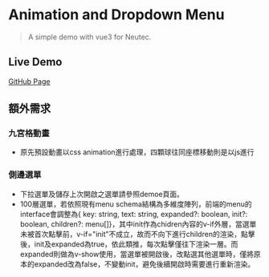 # Animation and Dropdown Menu

> A simple demo with vue3 for Neutec.

## Live Demo

[GitHub Page](https://kidiadam.github.io/neutec/dist/)

## 額外需求

### 九宮格動畫

- 原先預設動畫以css animation進行處理，四顆球往同座標移動則是以js進行

### 側邊選單

- 下拉選單及儲存上次開啟之選單請參照demoe頁面。
- 100層選單，若依照現有menu schema結構為多維度陣列，前端的menu的interface會調整為{ key: string, text: string, expanded?: boolean, init?: boolean, children?: menu[]}，其中init作為chidren內容的v-if外層，當選單未被首次點擊前，v-if="init"不成立，故而不向下進行children的渲染，點擊後，init及expanded為true，依此類推，每次點擊僅往下渲染一層。而expanded則做為v-show使用，當選單被開啟後，改點選其他選單時，僅將原本的expanded改為false，不變動init，避免後續開啟時需要進行重新渲染。
